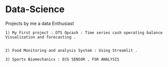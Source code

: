 # Data-Science
Projects by me a data Enthusiast
 
    1) My First project : DTS Opcash : Time series cash operating balance Visualization and forecasting .
    
    
    2) Food Monitoring and analysis System : Using Streamlit .
    
    3) Sports Biomechanics : ECG SENSOR , FSR ANALYSIS
    
